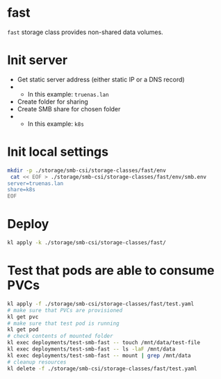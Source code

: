 
# fast

`fast` storage class provides non-shared data volumes.

# Init server

- Get static server address (either static IP or a DNS record)
- - In this example: `truenas.lan`
- Create folder for sharing
- Create SMB share for chosen folder
- - In this example: `k8s`

# Init local settings

```bash
mkdir -p ./storage/smb-csi/storage-classes/fast/env
 cat << EOF > ./storage/smb-csi/storage-classes/fast/env/smb.env
server=truenas.lan
share=k8s
EOF
```

# Deploy

```bash
kl apply -k ./storage/smb-csi/storage-classes/fast/
```

# Test that pods are able to consume PVCs

```bash
kl apply -f ./storage/smb-csi/storage-classes/fast/test.yaml
# make sure that PVCs are provisioned
kl get pvc
# make sure that test pod is running
kl get pod
# check contents of mounted folder
kl exec deployments/test-smb-fast -- touch /mnt/data/test-file
kl exec deployments/test-smb-fast -- ls -laF /mnt/data
kl exec deployments/test-smb-fast -- mount | grep /mnt/data
# cleanup resources
kl delete -f ./storage/smb-csi/storage-classes/fast/test.yaml
```
